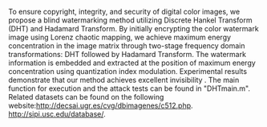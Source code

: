 To ensure copyright, integrity, and security of digital color images, we propose a blind watermarking method utilizing Discrete Hankel Transform (DHT) and Hadamard Transform. By initially encrypting the color watermark image using Lorenz chaotic mapping, we achieve maximum energy concentration in the image matrix through two-stage frequency domain transformations: DHT followed by Hadamard Transform. The watermark information is embedded and extracted at the position of maximum energy concentration using quantization index modulation. Experimental results demonstrate that our method achieves excellent invisibility .
The main function for execution and the attack tests  can be found in "DHTmain.m". 
Related datasets can be found on the following website:http://decsai.ugr.es/cvg/dbimagenes/c512.php.  http://sipi.usc.edu/database/.
